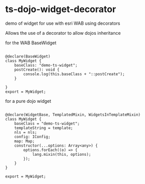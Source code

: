 # ts-dojo-widget-decorator
demo of widget for use with esri WAB using decorators

Allows the use of a decorator to allow dojos inheritance

for the WAB BaseWidget

```

@declare(BaseWidget)
class MyWidget {
    baseClass: "demo-ts-widget";
    postCreate(): void {
        console.log(this.baseClass + "::postCreate");
    }

}
export = MyWidget;

```

for a pure dojo widget

```

@declare(WidgetBase, TemplatedMixin, WidgetsInTemplateMixin)
class MyWidget {
    baseClass = "demo-ts-widget";
    templateString = template;
    nls = nls;
    config: IConfig;
    map: Map;
    constructor(...options: Array<any>) {
        options.forEach((o) => {
            lang.mixin(this, options);
        });
    }
}

export = MyWidget;

```
